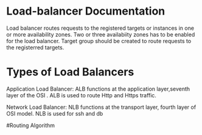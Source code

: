 # Load-balancer Documentation
Load balancer routes requests to the registered targets or instances in one or more availability zones.
Two or three availabiity zones  has to be enabled for the load balancer.
Target group should be created to route requests to the registerred targets.

# Types of Load Balancers
Application Load Balancer: ALB functions at the application layer,seventh layer of the OSI .
ALB is used to route Http and Https traffic.

Network Load Balancer: NLB functions at the transport layer, fourth layer of OSI model.
NLB is used for ssh and db

#Routing Algorithm




